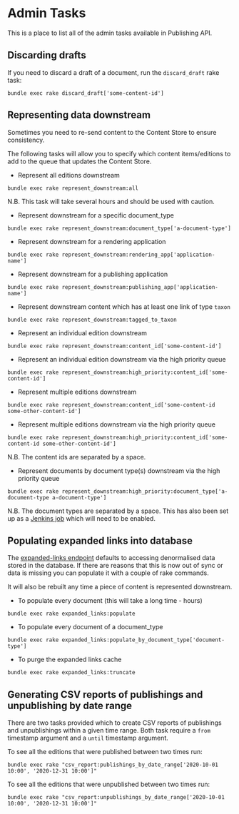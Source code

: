 # Admin Tasks

This is a place to list all of the admin tasks available in Publishing API.

## Discarding drafts

If you need to discard a draft of a document, run the `discard_draft` rake task:

```
bundle exec rake discard_draft['some-content-id']
```

## Representing data downstream

Sometimes you need to re-send content to the Content Store to ensure consistency.

The following tasks will allow you to specify which content items/editions to add to the queue that updates the Content Store.

* Represent all editions downstream
```
bundle exec rake represent_downstream:all
```
N.B. This task will take several hours and should be used with caution.

* Represent downstream for a specific document_type
```
bundle exec rake represent_downstream:document_type['a-document-type']
```

* Represent downstream for a rendering application
```
bundle exec rake represent_downstream:rendering_app['application-name']
```

* Represent downstream for a publishing application
```
bundle exec rake represent_downstream:publishing_app['application-name']
```

* Represent downstream content which has at least one link of type `taxon`
```
bundle exec rake represent_downstream:tagged_to_taxon
```

* Represent an individual edition downstream
```
bundle exec rake represent_downstream:content_id['some-content-id']
```

* Represent an individual edition downstream via the high priority queue
```
bundle exec rake represent_downstream:high_priority:content_id['some-content-id']
```

* Represent multiple editions downstream
```
bundle exec rake represent_downstream:content_id['some-content-id some-other-content-id']
```

* Represent multiple editions downstream via the high priority queue
```
bundle exec rake represent_downstream:high_priority:content_id['some-content-id some-other-content-id']
```

N.B. The content ids are separated by a space.

* Represent documents by document type(s) downstream via the high priority queue
```
bundle exec rake represent_downstream:high_priority:document_type['a-document-type a-document-type']
```

N.B. The document types are separated by a space. This has also been set up as a
[Jenkins job](https://github.com/alphagov/govuk-puppet/blob/master/modules/govuk_jenkins/manifests/jobs/publishing_api_republish_organisations.pp) which will need to be enabled.

## Populating expanded links into database

The [expanded-links endpoint](api.md#get-v2expanded-linkscontent_id) defaults
to accessing denormalised data stored in the database. If there are reasons
that this is now out of sync or data is missing you can populate it with
a couple of rake commands.

It will also be rebuilt any time a piece of content is represented downstream.

* To populate every document (this will take a long time - hours)
```
bundle exec rake expanded_links:populate
```

* To populate every document of a document_type
```
bundle exec rake expanded_links:populate_by_document_type['document-type']
```

* To purge the expanded links cache
```
bundle exec rake expanded_links:truncate
```

## Generating CSV reports of publishings and unpublishing by date range

There are two tasks provided which to create CSV reports of publishings and
unpublishings within a given time range. Both task require a `from` timestamp
argument and a `until` timestamp argument.

To see all the editions that were published between two times run:

```
bundle exec rake "csv_report:publishings_by_date_range['2020-10-01 10:00', '2020-12-31 10:00']"
```

To see all the editions that were unpublished between two times run:

```
bundle exec rake "csv_report:unpublishings_by_date_range['2020-10-01 10:00', '2020-12-31 10:00']"
```
